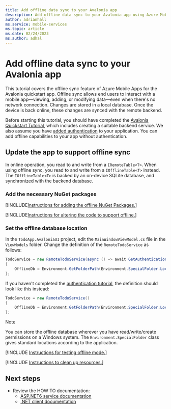 ```yaml
---
title: Add offline data sync to your Avalonia app
description: Add offline data sync to your Avalonia app using Azure Mobile Apps with our tutorial.
author: adrianhall
ms.service: mobile-services
ms.topic: article
ms.date: 02/24/2023
ms.author: adhal
---
```


# Add offline data sync to your Avalonia app

This tutorial covers the offline sync feature of Azure Mobile Apps for the Avalonia quickstart app. Offline sync allows end users to interact with a mobile app&mdash;viewing, adding, or modifying data&mdash;even when there's no network connection. Changes are stored in a local database. Once the device is back online, these changes are synced with the remote backend.

Before starting this tutorial, you should have completed the [Avalonia Quickstart Tutorial](./index.md), which includes creating a suitable backend service.  We also assume you have [added authentication](./authentication.md) to your application.  You can add offline capabilities to your app without authentication.

## Update the app to support offline sync

In online operation, you read to and write from a `IRemoteTable<T>`.  When using offline sync, you read to and write from a `IOfflineTable<T>` instead.  The `IOfflineTable<T>` is backed by an on-device SQLite database, and synchronized with the backend database.

### Add the necessary NuGet packages

[!INCLUDE[Instructions for adding the offline NuGet Packages.](~/mobile-apps/azure-mobile-apps/includes/quickstart/windows/add-offline-nuget.md)]

[!INCLUDE[Instructions for altering the code to support offline.](~/mobile-apps/azure-mobile-apps/includes/quickstart/windows/add-offline-code.md)]

### Set the offline database location

In the `TodoApp.AvaloniaUI` project, edit the `MainWindowViewModel.cs` file in the `ViewModels` folder.  Change the definition of the `RemoteTodoService` as follows:

``` csharp
TodoService = new RemoteTodoService(async () => await GetAuthenticationToken())
{
    OfflineDb = Environment.GetFolderPath(Environment.SpecialFolder.LocalApplicationData) + "\\offline.db"
};
```

If you haven't completed the [authentication tutorial](./authentication.md), the definition should look like this instead:

``` csharp
TodoService = new RemoteTodoService()
{
    OfflineDb = Environment.GetFolderPath(Environment.SpecialFolder.LocalApplicationData) + "\\offline.db"
};
```

> [!NOTE]
> You can store the offline database wherever you have read/write/create permissions on a Windows system.  The `Environment.SpecialFolder` class gives standard locations according to the application.

[!INCLUDE [Instructions for testing offline mode.](~/mobile-apps/azure-mobile-apps/includes/quickstart/common/test-offline-app.md)]

[!INCLUDE [Instructions to clean up resources.](~/mobile-apps/azure-mobile-apps/includes/quickstart/common/clean-up.md)]

## Next steps

* Review the HOW TO documentation:
  * [ASP.NET6 service documentation](~/mobile-apps/azure-mobile-apps/howto/server/dotnet-core.md)
  * [.NET client documentation](~/mobile-apps/azure-mobile-apps/howto/client/dotnet.md)
